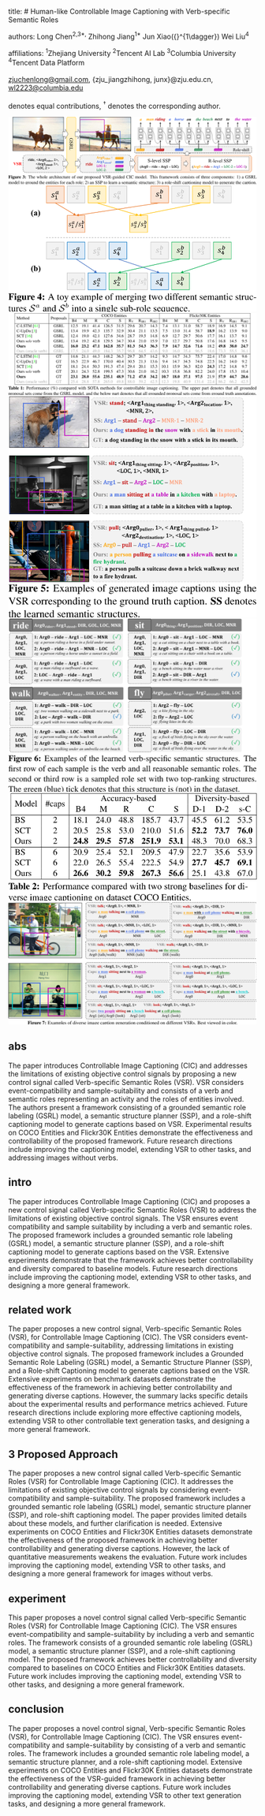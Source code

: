 title: # Human-like Controllable Image Captioning with Verb-specific Semantic Roles

authors: Long Chen<sup>2,3*,</sup>    Zhihong Jiang<sup>1*</sup>    Jun Xiao\({}^{1\dagger}\)   Wei Liu<sup>4</sup>

affiliations: <sup>1</sup>Zhejiang University   <sup>2</sup>Tencent AI Lab   <sup>3</sup>Columbia University   <sup>4</sup>Tencent Data Platform<br><br>zjuchenlong@gmail.com, {zju_jiangzhihong, junx}@zju.edu.cn, wl2223@columbia.edu<br><br>denotes equal contributions,   <sup>&dagger;</sup> denotes the corresponding author.

![img](img/0.png)
![img](img/1.png)
![img](img/2.png)
![img](img/3.png)
![img](img/4.png)
![img](img/5.png)
![img](img/6.png)
## abs
The paper introduces Controllable Image Captioning (CIC) and addresses the limitations of existing objective control signals by proposing a new control signal called Verb-specific Semantic Roles (VSR). VSR considers event-compatibility and sample-suitability and consists of a verb and semantic roles representing an activity and the roles of entities involved. The authors present a framework consisting of a grounded semantic role labeling (GSRL) model, a semantic structure planner (SSP), and a role-shift captioning model to generate captions based on VSR. Experimental results on COCO Entities and Flickr30K Entities demonstrate the effectiveness and controllability of the proposed framework. Future research directions include improving the captioning model, extending VSR to other tasks, and addressing images without verbs.
## intro
The paper introduces Controllable Image Captioning (CIC) and proposes a new control signal called Verb-specific Semantic Roles (VSR) to address the limitations of existing objective control signals. The VSR ensures event compatibility and sample suitability by including a verb and semantic roles. The proposed framework includes a grounded semantic role labeling (GSRL) model, a semantic structure planner (SSP), and a role-shift captioning model to generate captions based on the VSR. Extensive experiments demonstrate that the framework achieves better controllability and diversity compared to baseline models. Future research directions include improving the captioning model, extending VSR to other tasks, and designing a more general framework.
## related work
The paper proposes a new control signal, Verb-specific Semantic Roles (VSR), for Controllable Image Captioning (CIC). The VSR considers event-compatibility and sample-suitability, addressing limitations in existing objective control signals. The proposed framework includes a Grounded Semantic Role Labeling (GSRL) model, a Semantic Structure Planner (SSP), and a Role-shift Captioning model to generate captions based on the VSR. Extensive experiments on benchmark datasets demonstrate the effectiveness of the framework in achieving better controllability and generating diverse captions. However, the summary lacks specific details about the experimental results and performance metrics achieved. Future research directions include exploring more effective captioning models, extending VSR to other controllable text generation tasks, and designing a more general framework.
## 3 Proposed Approach
The paper proposes a new control signal called Verb-specific Semantic Roles (VSR) for Controllable Image Captioning (CIC). It addresses the limitations of existing objective control signals by considering event-compatibility and sample-suitability. The proposed framework includes a grounded semantic role labeling (GSRL) model, semantic structure planner (SSP), and role-shift captioning model. The paper provides limited details about these models, and further clarification is needed. Extensive experiments on COCO Entities and Flickr30K Entities datasets demonstrate the effectiveness of the proposed framework in achieving better controllability and generating diverse captions. However, the lack of quantitative measurements weakens the evaluation. Future work includes improving the captioning model, extending VSR to other tasks, and designing a more general framework for images without verbs.
## experiment
This paper proposes a novel control signal called Verb-specific Semantic Roles (VSR) for Controllable Image Captioning (CIC). The VSR ensures event-compatibility and sample-suitability by including a verb and semantic roles. The framework consists of a grounded semantic role labeling (GSRL) model, a semantic structure planner (SSP), and a role-shift captioning model. The proposed framework achieves better controllability and diversity compared to baselines on COCO Entities and Flickr30K Entities datasets. Future work includes improving the captioning model, extending VSR to other tasks, and designing a more general framework.
## conclusion
The paper proposes a novel control signal, Verb-specific Semantic Roles (VSR), for Controllable Image Captioning (CIC). The VSR ensures event-compatibility and sample-suitability by consisting of a verb and semantic roles. The framework includes a grounded semantic role labeling model, a semantic structure planner, and a role-shift captioning model. Extensive experiments on COCO Entities and Flickr30K Entities datasets demonstrate the effectiveness of the VSR-guided framework in achieving better controllability and generating diverse captions. Future work includes improving the captioning model, extending VSR to other text generation tasks, and designing a more general framework.